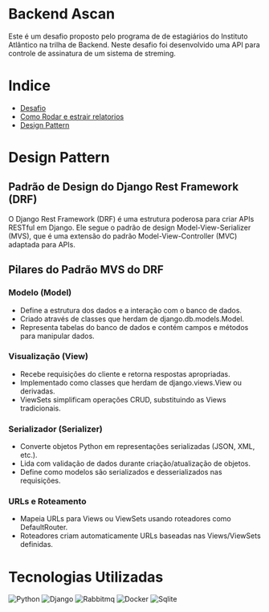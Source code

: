 # Backend Ascan

Este é um desafio proposto pelo programa de de estagiários do Instituto Atlântico na trilha de Backend. Neste desafio foi desenvolvido uma API para controle de assinatura de um sistema de streming.

# Indice
- [Desafio](DESAFIO.md)
- [Como Rodar e estrair relatorios](COMMANDS.md)
- [Design Pattern](#design-pattern)

# Design Pattern
## Padrão de Design do Django Rest Framework (DRF)

O Django Rest Framework (DRF) é uma estrutura poderosa para criar APIs RESTful em Django. Ele segue o padrão de design Model-View-Serializer (MVS), que é uma extensão do padrão Model-View-Controller (MVC) adaptada para APIs.

## Pilares do Padrão MVS do DRF

### Modelo (Model)
- Define a estrutura dos dados e a interação com o banco de dados.
- Criado através de classes que herdam de django.db.models.Model.
- Representa tabelas do banco de dados e contém campos e métodos para manipular dados.

### Visualização (View)
- Recebe requisições do cliente e retorna respostas apropriadas.
- Implementado como classes que herdam de django.views.View ou derivadas.
- ViewSets simplificam operações CRUD, substituindo as Views tradicionais.

### Serializador (Serializer)
- Converte objetos Python em representações serializadas (JSON, XML, etc.).
- Lida com validação de dados durante criação/atualização de objetos.
- Define como modelos são serializados e desserializados nas requisições.

### URLs e Roteamento
- Mapeia URLs para Views ou ViewSets usando roteadores como DefaultRouter.
- Roteadores criam automaticamente URLs baseadas nas Views/ViewSets definidas.

# Tecnologias Utilizadas

![Python](https://img.shields.io/badge/python-3670A0?style=for-the-badge&logo=python&logoColor=ffdd54)
![Django](https://img.shields.io/badge/Django-092E20?style=for-the-badge&logo=django&logoColor=white)
![Rabbitmq](https://img.shields.io/badge/rabbitmq-%23FF6600.svg?&style=for-the-badge&logo=rabbitmq&logoColor=white)
![Docker](https://img.shields.io/badge/docker-%230db7ed.svg?style=for-the-badge&logo=docker&logoColor=white) 
![Sqlite](https://img.shields.io/badge/SQLite-07405E?style=for-the-badge&logo=sqlite&logoColor=white)
